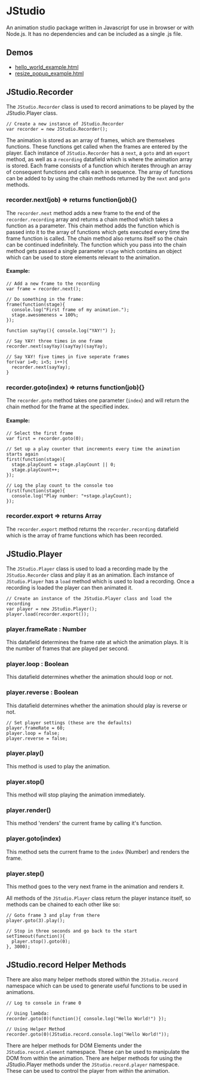 # JStudio
An animation studio package written in Javascript for use in browser or with Node.js. It has no dependencies and can be included as a single .js file.

## Demos
 - [hello_world_example.html](https://samm.github.io/JStudio/hello_world_example.html)
 - [resize_popup_example.html](https://samm.github.io/JStudio/resize_popup_example.html)

## JStudio.Recorder
The `JStudio.Recorder` class is used to record animations to be played by the JStudio.Player class.
```
// Create a new instance of JStudio.Recorder
var recorder = new JStudio.Recorder();
```
The animation is stored as an array of frames, which are themselves functions. These functions get called when the frames are entered by the player.
Each instance of `JStudio.Recorder` has a `next`, a `goto` and an `export` method, as well as a `recording` datafield which is where the animation array is stored.
Each frame consists of a function which iterates through an array of consequent functions and calls each in sequence. The array of functions can be added to by using the chain methods returned by the `next` and `goto` methods.
### recorder.next(job) => returns function(job){}
The `recorder.next` method adds a new frame to the end of the `recorder.recording` array and returns a chain method which takes a function as a parameter. This chain method adds the function which is passed into it to the array of functions which gets executed every time the frame function is called. The chain method also returns itself so the chain can be continued indefinitely. The function which you pass into the chain method gets passed a single parameter `stage` which contains an object which can be used to store elements relevant to the animation.
#### Example:
```
// Add a new frame to the recording
var frame = recorder.next();

// Do something in the frame:
frame(function(stage){
  console.log("First frame of my animation.");
  stage.awesomeness = 100%;
});

function sayYay(){ console.log("YAY!") };

// Say YAY! three times in one frame
recorder.next(sayYay)(sayYay)(sayYay);

// Say YAY! five times in five seperate frames
for(var i=0; i<5; i++){
  recorder.next(sayYay);
}
```
### recorder.goto(index) => returns function(job){}
The `recorder.goto` method takes one parameter (`index`) and will return the chain method for the frame at the specified index.
#### Example:
```
// Select the first frame
var first = recorder.goto(0);

// Set up a play counter that increments every time the animation starts again
first(function(stage){
  stage.playCount = stage.playCount || 0;
  stage.playCount++;
});

// Log the play count to the console too
first(function(stage){
  console.log("Play number: "+stage.playCount);
});
```
### recorder.export => returns Array
The `recorder.export` method returns the `recorder.recording` datafield which is the array of frame functions which has been recorded.
## JStudio.Player
The `JStudio.Player` class is used to load a recording made by the `JStudio.Recorder` class and play it as an animation.
Each instance of `JStudio.Player` has a `load` method which is used to load a recording. Once a recording is loaded the player can then animated it.
```
// Create an instance of the JStudio.Player class and load the recording
var player = new JStudio.Player();
player.load(recorder.export());
```
### player.frameRate : Number
This datafield determines the frame rate at which the animation plays. It is the number of frames that are played per second.
### player.loop : Boolean
This datafield determines whether the animation should loop or not.
### player.reverse : Boolean
This datafield determines whether the animation should play is reverse or not.
```
// Set player settings (these are the defaults)
player.frameRate = 60;
player.loop = false;
player.reverse = false;
```
### player.play()
This method is used to play the animation.
### player.stop()
This method will stop playing the animation immediately.
### player.render()
This method 'renders' the current frame by calling it's function.
### player.goto(index)
This method sets the current frame to the `index` (Number) and renders the frame.
### player.step()
This method goes to the very next frame in the animation and renders it.

All methods of the `JStudio.Player` class return the player instance itself, so methods can be chained to each other like so:
```
// Goto frame 3 and play from there
player.goto(3).play();

// Stop in three seconds and go back to the start
setTimeout(function(){
  player.stop().goto(0);
}, 3000);
```

## JStudio.record Helper Methods
There are also many helper methods stored within the `JStudio.record` namespace which can be used to generate useful functions to be used in animations.
```
// Log to console in frame 0

// Using lambda:
recorder.goto(0)(function(){ console.log("Hello World!") });

// Using Helper Method
recorder.goto(0)(JStudio.record.console.log("Hello World!"));
```
There are helper methods for DOM Elements under the `JStudio.record.element` namespace. These can be used to manipulate the DOM from within the animation.
There are helper methods for using the JStudio.Player methods under the `JStudio.record.player` namespace. These can be used to control the player from within the animation.
